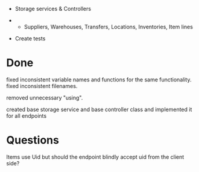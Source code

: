 - Storage services & Controllers
- - Suppliers, Warehouses, Transfers, Locations, Inventories, Item lines

- Create tests


# Done
fixed inconsistent variable names and functions for the same functionality.
fixed inconsistent filenames.

removed unnecessary "using".

created base storage service and base controller class and implemented it for all endpoints

# Questions
Items use Uid but should the endpoint blindly accept uid from the client side?